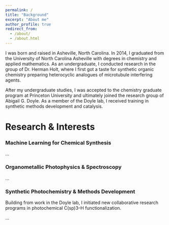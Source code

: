 ```yaml
---
permalink: /
title: "Background"
excerpt: "About me"
author_profile: true
redirect_from: 
  - /about/
  - /about.html
---
```


I was born and raised in Asheville, North Carolina. In 2014, I graduated from the University of North Carolina Asheville with degrees in chemistry and applied mathematics. As an undergraduate, I conducted research in the group of Dr. Herman Holt, where I first got a taste for synthetic organic chemistry preparing heterocyclic analogues of microtubule interfering agents.

After my undergraduate studies, I was accepted to the chemistry graduate program at Princeton University and ultimately joined the research group of Abigail G. Doyle. As a member of the Doyle lab, I received training in synthetic methods development and catalysis. 

Research & Interests
======
### Machine Learning for Chemical Synthesis
...

### Organometallic Photophysics & Spectroscopy
...

### Synthetic Photochemistry & Methods Development
Building from work in the Doyle lab, I initiated new collaborative research programs in photochemical C(sp)3–H functionalization.

...
